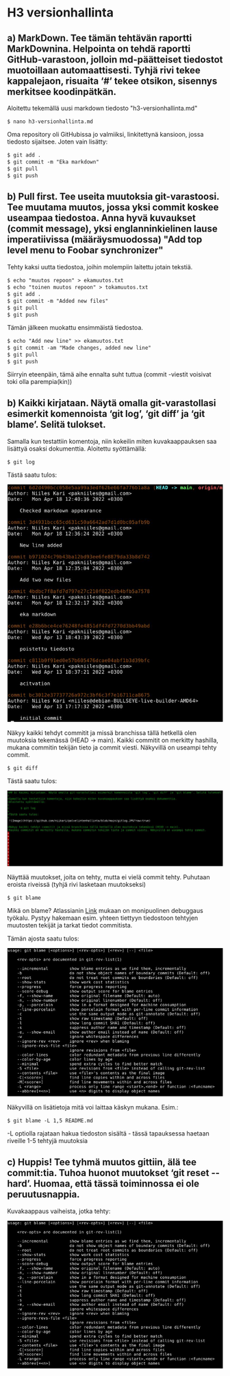 # H3 versionhallinta

## a) MarkDown. Tee tämän tehtävän raportti MarkDownina. Helpointa on tehdä raportti GitHub-varastoon, jolloin md-päätteiset tiedostot muotoillaan automaattisesti. Tyhjä rivi tekee kappalejaon, risuaita ‘#’ tekee otsikon, sisennys merkitsee koodinpätkän.
Aloitettu tekemällä uusi markdown tiedosto "h3-versionhallinta.md"

	$ nano h3-versionhallinta.md

Oma repository oli GitHubissa jo valmiiksi, linkitettynä kansioon, jossa tiedosto sijaitsee. Joten vain lisätty:

	$ git add .
	$ git commit -m "Eka markdown"
	$ git pull
	$ git push

## b) Pull first. Tee useita muutoksia git-varastoosi. Tee muutama muutos, jossa yksi commit koskee useampaa tiedostoa. Anna hyvä kuvaukset (commit message), yksi englanninkielinen lause imperatiivissa (määräysmuodossa) "Add top level menu to Foobar synchronizer"
Tehty kaksi uutta tiedostoa, joihin molempiin laitettu jotain tekstiä.

	$ echo "muutos repoon" > ekamuutos.txt
	$ echo "toinen muutos repoon" > tokamuutos.txt
	$ git add .
	$ git commit -m "Added new files"
	$ git pull
	$ git push

Tämän jälkeen muokattu ensimmäistä tiedostoa.

	$ echo "Add new line" >> ekamuutos.txt
	$ git commit -am "Made changes, added new line"
	$ git pull
	$ git push

Siirryin eteenpäin, tämä aihe ennalta suht tuttua (commit -viestit voisivat toki olla parempia(kin))

## b) Kaikki kirjataan. Näytä omalla git-varastollasi esimerkit komennoista ‘git log’, ‘git diff’ ja ‘git blame’. Selitä tulokset.

Samalla kun testattiin komentoja, niin kokeilin miten kuvakaappauksen saa lisättyä osaksi dokumenttia.
Aloitettu syöttämällä:

	$ git log

Tästä saatu tulos:

![Image](https://github.com/niikari/palvelintenhallinta/blob/main/gitlog.JPG?raw=true)

Näkyy kaikki tehdyt commitit ja missä branchissa tällä hetkellä olen muutoksia tekemässä (HEAD -> main).
Kaikki commitit on merkitty hashilla, mukana commitin tekijän tieto ja commit viesti. Näkyvillä on useampi tehty commit.

	$ git diff

Tästä saatu tulos:

![Image](https://github.com/niikari/palvelintenhallinta/blob/main/git%20diff.JPG?raw=true)

Näyttää muutokset, joita on tehty, mutta ei vielä commit tehty. Puhutaan eroista riveissä (tyhjä rivi lasketaan muutokseksi)


	$ git blame

Mikä on blame? Atlassianin [Link](https://www.atlassian.com/git/tutorials/inspecting-a-repository/git-blame) mukaan on monipuolinen
debuggaus työkalu. Pystyy hakemaan esim. yhteen tiettyyn tiedostoon tehtyjen muutosten tekijät ja tarkat tiedot commitista.

Tämän ajosta saatu tulos:

![Image](https://github.com/niikari/palvelintenhallinta/blob/main/git%20blame.JPG?raw=true)

Näkyvillä on lisätietoja mitä voi laittaa käskyn mukana. Esim.:

	$ git blame -L 1,5 README.md

-L optiolla rajataan hakua tiedoston sisältä - tässä tapauksessa haetaan riveille 1-5 tehtyjä muutoksia

## c) Huppis! Tee tyhmä muutos gittiin, älä tee commit:tia. Tuhoa huonot muutokset ‘git reset --hard’. Huomaa, että tässä toiminnossa ei ole peruutusnappia.

Kuvakaappaus vaiheista, jotka tehty:

![Image](https://github.com/niikari/palvelintenhallinta/blob/main/git%20blame.JPG?raw=true)









